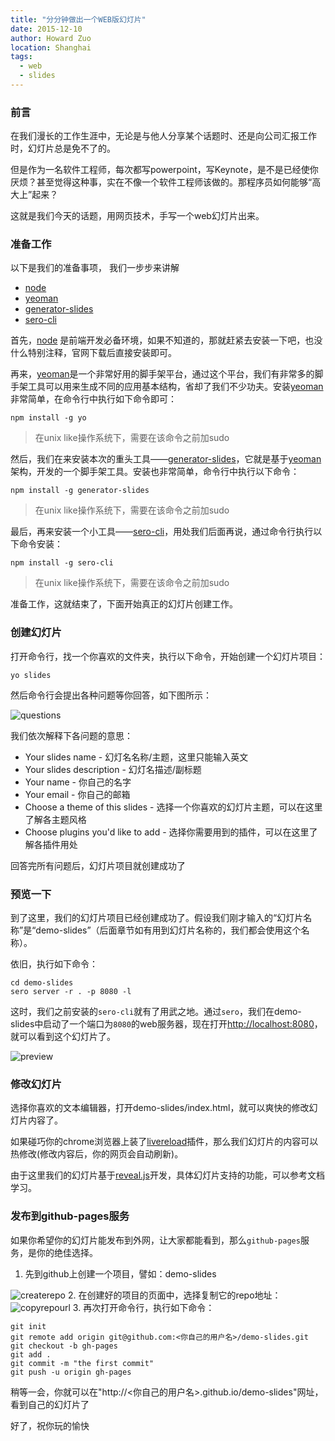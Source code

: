 ```yaml
---
title: "分分钟做出一个WEB版幻灯片"
date: 2015-12-10
author: Howard Zuo
location: Shanghai
tags: 
  - web
  - slides
---
```


### 前言 ###

在我们漫长的工作生涯中，无论是与他人分享某个话题时、还是向公司汇报工作时，幻灯片总是免不了的。

但是作为一名软件工程师，每次都写powerpoint，写Keynote，是不是已经使你厌烦？甚至觉得这种事，实在不像一个软件工程师该做的。那程序员如何能够“高大上”起来？

这就是我们今天的话题，用网页技术，手写一个web幻灯片出来。

### 准备工作 ###

以下是我们的准备事项， 我们一步步来讲解

* [node](https://nodejs.org/)
* [yeoman](http://yeoman.io/)
* [generator-slides](https://github.com/leftstick/generator-slides)
* [sero-cli](https://github.com/leftstick/Sero-cli)

首先，[node](https://nodejs.org/) 是前端开发必备环境，如果不知道的，那就赶紧去安装一下吧，也没什么特别注释，官网下载后直接安装即可。

再来，[yeoman](http://yeoman.io/)是一个非常好用的脚手架平台，通过这个平台，我们有非常多的脚手架工具可以用来生成不同的应用基本结构，省却了我们不少功夫。安装[yeoman](http://yeoman.io/)非常简单，在命令行中执行如下命令即可：

```shell
npm install -g yo
```
>在unix like操作系统下，需要在该命令之前加sudo

然后，我们在来安装本次的重头工具——[generator-slides](https://github.com/leftstick/generator-slides)，它就是基于[yeoman](http://yeoman.io/)架构，开发的一个脚手架工具。安装也非常简单，命令行中执行以下命令：

```shell
npm install -g generator-slides
```
>在unix like操作系统下，需要在该命令之前加sudo

最后，再来安装一个小工具——[sero-cli](https://github.com/leftstick/Sero-cli)，用处我们后面再说，通过命令行执行以下命令安装：

```shell
npm install -g sero-cli
```
>在unix like操作系统下，需要在该命令之前加sudo

准备工作，这就结束了，下面开始真正的幻灯片创建工作。

### 创建幻灯片 ###

打开命令行，找一个你喜欢的文件夹，执行以下命令，开始创建一个幻灯片项目：

```shell
yo slides
```

然后命令行会提出各种问题等你回答，如下图所示：

<img :src="$withBase('/images/create-web-slides-questions.png')" alt="questions" />

我们依次解释下各问题的意思：

* Your slides name - 幻灯名名称/主题，这里只能输入英文
* Your slides description - 幻灯名描述/副标题
* Your name - 你自己的名字
* Your email - 你自己的邮箱
* Choose a theme of this slides - 选择一个你喜欢的幻灯片主题，可以在这里了解各主题风格
* Choose plugins you'd like to add - 选择你需要用到的插件，可以在这里了解各插件用处

回答完所有问题后，幻灯片项目就创建成功了

### 预览一下 ###

到了这里，我们的幻灯片项目已经创建成功了。假设我们刚才输入的“幻灯片名称”是“demo-slides”（后面章节如有用到幻灯片名称的，我们都会使用这个名称）。

依旧，执行如下命令：

```shell
cd demo-slides
sero server -r . -p 8080 -l
```

这时，我们之前安装的`sero-cli`就有了用武之地。通过`sero`，我们在demo-slides中启动了一个端口为`8080`的web服务器，现在打开[http://localhost:8080](http://localhost:8080)，就可以看到这个幻灯片了。

<img :src="$withBase('/images/create-web-slides-preview.png')" alt="preview" />

### 修改幻灯片 ###

选择你喜欢的文本编辑器，打开demo-slides/index.html，就可以爽快的修改幻灯片内容了。

如果碰巧你的chrome浏览器上装了[livereload](https://chrome.google.com/webstore/detail/livereload/jnihajbhpnppcggbcgedagnkighmdlei)插件，那么我们幻灯片的内容可以热修改(修改内容后，你的网页会自动刷新)。

由于这里我们的幻灯片基于[reveal.js](https://github.com/hakimel/reveal.js)开发，具体幻灯片支持的功能，可以参考文档学习。

### 发布到github-pages服务 ###

如果你希望你的幻灯片能发布到外网，让大家都能看到，那么`github-pages`服务，是你的绝佳选择。


1. 先到github上创建一个项目，譬如：demo-slides
<img :src="$withBase('/images/create-web-slides-createrepo.png')" alt="createrepo" />
2. 在创建好的项目的页面中，选择复制它的repo地址：
<img :src="$withBase('/images/create-web-slides-copyrepourl.png')" alt="copyrepourl" />
3. 再次打开命令行，执行如下命令：

```shell
git init
git remote add origin git@github.com:<你自己的用户名>/demo-slides.git
git checkout -b gh-pages
git add .
git commit -m "the first commit"
git push -u origin gh-pages
```

稍等一会，你就可以在"http://<你自己的用户名>.github.io/demo-slides"网址，看到自己的幻灯片了

好了，祝你玩的愉快

